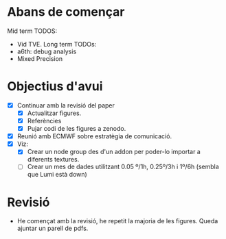 # Abans de començar
Mid term TODOS:
- Vid TVE.
Long term TODOs:
- a6th: debug analysis
- Mixed Precision
# Objectius d'avui
- [x] Continuar amb la revisió del paper
	- [x] Actualitzar figures.
	- [x] Referències
	- [x] Pujar codi de les figures a zenodo.
- [x] Reunió amb ECMWF sobre estratègia de comunicació.
- [x] Viz:
	- [x] Crear un node group des d'un addon per poder-lo importar a diferents textures.
	- [ ] Crear un mes de dades utilitzant 0.05 º/1h, 0.25º/3h i 1º/6h (sembla que Lumi està down)
# Revisió
- He començat amb la revisió, he repetit la majoria de les figures. Queda ajuntar un parell de pdfs.


























































































































































































































































































































































































































































































































































































































































































































































































































































































































































































































































































































































































































































































































































































































































































































































































































































































































































































































































































































































































































































































































































































































































































































































































































































































































































































































































































































































































































































































































































































































































































































































































































































































































































































































































































































































































































































































































































































































































































































































































































































































































































































































































































































































































































































































































































































































































































































































































































































































































































































































































